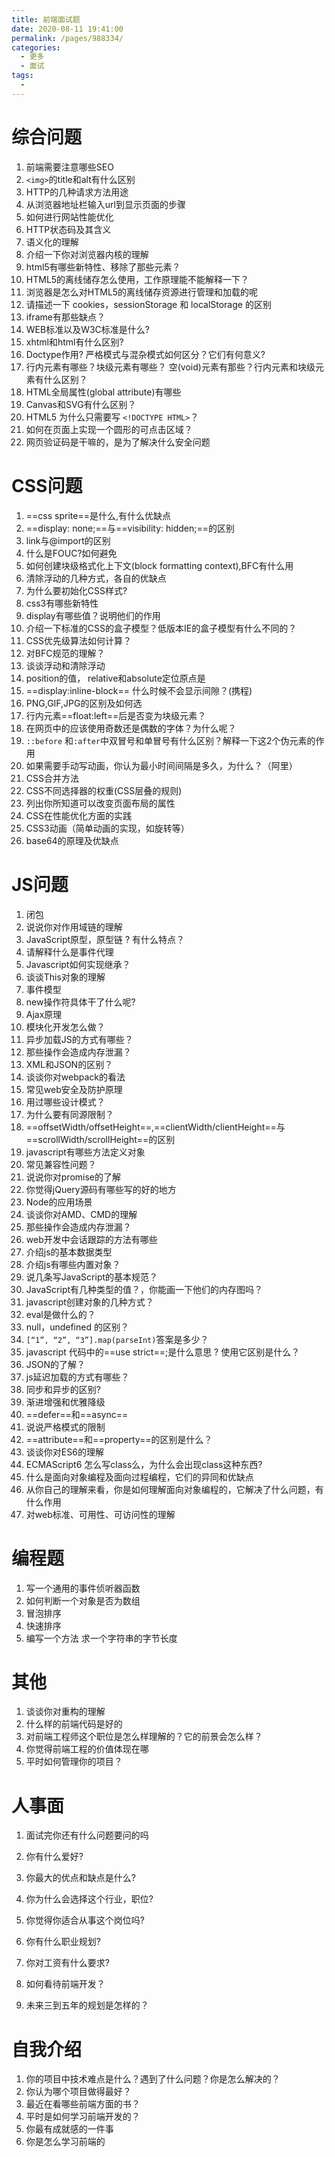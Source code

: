 ```yaml
---
title: 前端面试题
date: 2020-08-11 19:41:00
permalink: /pages/988334/
categories: 
  - 更多
  - 面试
tags: 
  - 
---
```

# 综合问题

1. 前端需要注意哪些SEO
2. `<img>`的title和alt有什么区别
3. HTTP的几种请求方法用途
4. 从浏览器地址栏输入url到显示页面的步骤
5. 如何进行网站性能优化
6. HTTP状态码及其含义
7. 语义化的理解
8. 介绍一下你对浏览器内核的理解
9. html5有哪些新特性、移除了那些元素？
10. HTML5的离线储存怎么使用，工作原理能不能解释一下？
11. 浏览器是怎么对HTML5的离线储存资源进行管理和加载的呢
12. 请描述一下 cookies，sessionStorage 和 localStorage 的区别
13. iframe有那些缺点？
14. WEB标准以及W3C标准是什么?
15. xhtml和html有什么区别?
16. Doctype作用? 严格模式与混杂模式如何区分？它们有何意义?
17. 行内元素有哪些？块级元素有哪些？ 空(void)元素有那些？行内元素和块级元素有什么区别？
18. HTML全局属性(global attribute)有哪些
19. Canvas和SVG有什么区别？
20. HTML5 为什么只需要写 `<!DOCTYPE HTML>`？
21. 如何在页面上实现一个圆形的可点击区域？
22. 网页验证码是干嘛的，是为了解决什么安全问题


# CSS问题

1. ==css sprite==是什么,有什么优缺点
2. ==display: none;==与==visibility: hidden;==的区别
3. link与@import的区别
4. 什么是FOUC?如何避免
5. 如何创建块级格式化上下文(block formatting context),BFC有什么用
6. 清除浮动的几种方式，各自的优缺点
7. 为什么要初始化CSS样式?
8. css3有哪些新特性
9. display有哪些值？说明他们的作用
10. 介绍一下标准的CSS的盒子模型？低版本IE的盒子模型有什么不同的？
11. CSS优先级算法如何计算？
12. 对BFC规范的理解？
13. 谈谈浮动和清除浮动
14. position的值， relative和absolute定位原点是
15. ==display:inline-block== 什么时候不会显示间隙？(携程)
16. PNG,GIF,JPG的区别及如何选
17. 行内元素==float:left==后是否变为块级元素？
18. 在网页中的应该使用奇数还是偶数的字体？为什么呢？
19. `::before` 和`:after`中双冒号和单冒号有什么区别？解释一下这2个伪元素的作用
20. 如果需要手动写动画，你认为最小时间间隔是多久，为什么？（阿里）
21. CSS合并方法
22. CSS不同选择器的权重(CSS层叠的规则)
23. 列出你所知道可以改变页面布局的属性
24. CSS在性能优化方面的实践
25. CSS3动画（简单动画的实现，如旋转等）
26. base64的原理及优缺点

# JS问题

1. 闭包
2. 说说你对作用域链的理解
3. JavaScript原型，原型链 ? 有什么特点？
4. 请解释什么是事件代理
5. Javascript如何实现继承？
6. 谈谈This对象的理解
7. 事件模型
8. new操作符具体干了什么呢?
9. Ajax原理
10. 模块化开发怎么做？
11. 异步加载JS的方式有哪些？
12. 那些操作会造成内存泄漏？
13. XML和JSON的区别？
14. 谈谈你对webpack的看法
15. 常见web安全及防护原理
16. 用过哪些设计模式？
17. 为什么要有同源限制？
18. ==offsetWidth/offsetHeight==,==clientWidth/clientHeight==与==scrollWidth/scrollHeight==的区别
19. javascript有哪些方法定义对象
20. 常见兼容性问题？
21. 说说你对promise的了解
22. 你觉得jQuery源码有哪些写的好的地方
23. Node的应用场景
24. 谈谈你对AMD、CMD的理解
25. 那些操作会造成内存泄漏？
26. web开发中会话跟踪的方法有哪些
27. 介绍js的基本数据类型
28. 介绍js有哪些内置对象？
29. 说几条写JavaScript的基本规范？
30. JavaScript有几种类型的值？，你能画一下他们的内存图吗？
31. javascript创建对象的几种方式？
32. eval是做什么的？
33. null，undefined 的区别？
34. `[“1”, “2”, “3”].map(parseInt)`答案是多少？
35. javascript 代码中的==use strict==;是什么意思 ? 使用它区别是什么？
36. JSON的了解？
37. js延迟加载的方式有哪些？
38. 同步和异步的区别?
39. 渐进增强和优雅降级
40. ==defer==和==async==
41. 说说严格模式的限制
42. ==attribute==和==property==的区别是什么？
43. 谈谈你对ES6的理解
44. ECMAScript6 怎么写class么，为什么会出现class这种东西?
45. 什么是面向对象编程及面向过程编程，它们的异同和优缺点
46. 从你自己的理解来看，你是如何理解面向对象编程的，它解决了什么问题，有什么作用
47. 对web标准、可用性、可访问性的理解



# 编程题

1. 写一个通用的事件侦听器函数
2. 如何判断一个对象是否为数组
3. 冒泡排序
4. 快速排序
5. 编写一个方法 求一个字符串的字节长度


# 其他

1. 谈谈你对重构的理解
2. 什么样的前端代码是好的
3. 对前端工程师这个职位是怎么样理解的？它的前景会怎么样？
4. 你觉得前端工程的价值体现在哪
5. 平时如何管理你的项目？


# 人事面

1. 面试完你还有什么问题要问的吗

2. 你有什么爱好?

3. 你最大的优点和缺点是什么?

4. 你为什么会选择这个行业，职位?

5. 你觉得你适合从事这个岗位吗?

6. 你有什么职业规划?

7. 你对工资有什么要求?

8. 如何看待前端开发？

9. 未来三到五年的规划是怎样的？

   

# 自我介绍
1. 你的项目中技术难点是什么？遇到了什么问题？你是怎么解决的？
2. 你认为哪个项目做得最好？
3. 最近在看哪些前端方面的书？
4. 平时是如何学习前端开发的？
5. 你最有成就感的一件事
6. 你是怎么学习前端的